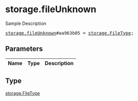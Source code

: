 # storage.fileUnknown

Sample Description

<pre>
<a href="../constructor/storage.fileUnknown.md">storage.fileUnknown</a>#aa963b05 = <a href="../type/storage.FileType.md">storage.FileType</a>;
</pre>

## Parameters

| Name | Type | Description |
|------|:----:|-------------|

## Type

[storage.FileType](../type/storage.FileType.md)
